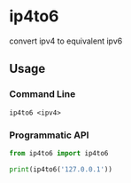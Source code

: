 # ip4to6

convert ipv4 to equivalent ipv6

## Usage

### Command Line

``` shell
ip4to6 <ipv4>
```

### Programmatic API

``` py
from ip4to6 import ip4to6

print(ip4to6('127.0.0.1'))
```
